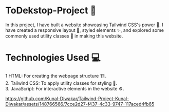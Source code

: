# ToDekstop-Project 🚀
In this project, I have built a website showcasing Tailwind CSS's power 🚀. I have created a responsive layout 📱, styled elements ✨, and explored some commonly used utility classes 🎨 in making this website.

# Technologies Used 💻
1 HTML: For creating the webpage structure 🏗️.</br>
2. Tailwind CSS: To apply utility classes for styling 🎨.</br>
3. JavaScript: For interactive elements in the website ⚙️.

https://github.com/Kunal-Diwakar/Tailwind-Project-Kunal-Diwakar/assets/148766566/7cce2d27-f437-4c33-9747-117aced4fb65

